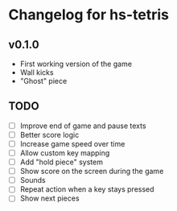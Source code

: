 # Changelog for hs-tetris

## v0.1.0

+ First working version of the game
+ Wall kicks
+ "Ghost" piece

## TODO

+ [ ] Improve end of game and pause texts
+ [ ] Better score logic
+ [ ] Increase game speed over time
+ [ ] Allow custom key mapping
+ [ ] Add "hold piece" system
+ [ ] Show score on the screen during the game
+ [ ] Sounds
+ [ ] Repeat action when a key stays pressed
+ [ ] Show next pieces